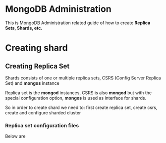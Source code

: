 # MongoDB Administration

This is MongoDB Administration related guide of how to create **Replica Sets, Shards, etc.**

# Creating shard

## Creating Replica Set

Shards consists of one or multiple replica sets, CSRS (Config Server Replica Set) and **mongos** instance

Replica set is the **mongod** instances, CSRS is also **mongod** but with the special configuration option, **mongos** is used as interface for shards.

So in order to create shard we need to: first create replica set, create csrs, create and configure sharded cluster

### Replica set configuration files

Below are 